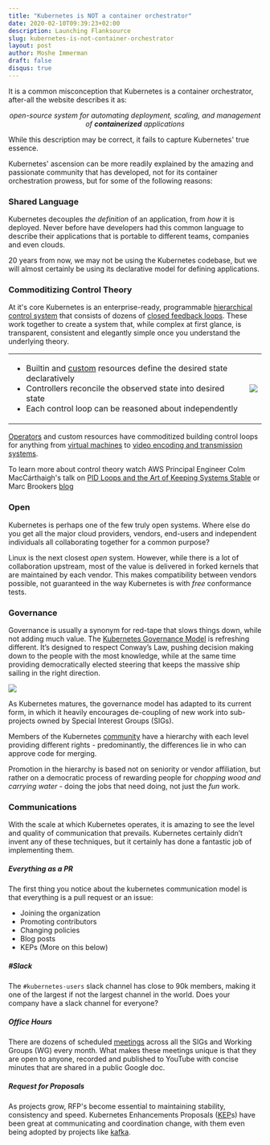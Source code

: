 ```yaml
---
title: "Kubernetes is NOT a container orchestrator"
date: 2020-02-10T09:39:23+02:00
description: Launching Flanksource
slug: kubernetes-is-not-container-orchestrator
layout: post
author: Moshe Immerman
draft: false
disqus: true
---
```




It is a common misconception that Kubernetes is a container orchestrator, after-all the website describes it as:

<span class="notification" style="text-align: center; display: block; font-style: italic">open-source system for automating deployment, scaling, and management of <strong>containerized</strong> applications</span>

While this description may be correct, it fails to capture  Kubernetes' true essence.

Kubernetes' ascension can be more readily explained by the amazing and passionate community that has developed, not for its container orchestration prowess, but for some of the following reasons:


### Shared  Language

 Kubernetes decouples *the definition* of an application, from *how* it is deployed. Never before have developers had this common language to describe their applications that is portable to different teams, companies and even clouds.

 20 years from now, we may not be using the Kubernetes codebase, but we will almost certainly be using its declarative model for defining applications.

### Commoditizing Control Theory

At it's core Kubernetes is an enterprise-ready, programmable [hierarchical control system](https://en.wikipedia.org/wiki/Hierarchical_control_system) that consists of dozens of [closed feedback loops](https://en.wikipedia.org/wiki/Control_theory#Open-loop_and_closed-loop_(feedback)_control). These work together to create a system that, while complex at first glance, is transparent, consistent and elegantly simple once you understand the underlying theory.


<table>
<tr>
<td>
<span>
<ul>
<li>Builtin and <a href='https://kubernetes.io/docs/concepts/extend-kubernetes/api-extension/custom-resources/'>custom</a> resources define the desired state declaratively</li>
<li>Controllers reconcile the observed state into desired state</li>
<li>Each control loop can be reasoned about independently</li>
</ul>
</span></td>
<td><img src="/images/control-loop.png"></img></td>
</tr>
</table>

[Operators](https://kubernetes.io/docs/concepts/extend-kubernetes/operator/) and custom resources have commoditized building control loops for anything from [virtual machines](https://kubevirt.io/) to [video encoding and transmission systems](https://youtu.be/7g4da6-JXfE).

To learn more about control theory watch AWS Principal Engineer Colm MacCárthaigh's talk on [PID Loops and the Art of Keeping Systems Stable](https://www.youtube.com/watch?v=3AxSwCC7I4s) or Marc Brookers [blog](https://brooker.co.za/blog/)


### Open

Kubernetes is perhaps one of the few truly open systems. Where else do you get all the major cloud providers, vendors, end-users and independent individuals all collaborating together for a common purpose?

Linux is the next closest *open* system. However, while there is a lot of collaboration upstream, most of the value is delivered in forked kernels that are maintained by each vendor. This makes compatibility between vendors possible, not guaranteed in the way Kubernetes is with *free* conformance tests.

### Governance



Governance is usually a synonym for red-tape that slows things down, while not adding much value. The [Kubernetes Governance Model](https://github.com/kubernetes/community/blob/master/governance.md) is refreshing different. It’s designed to respect Conway’s Law, pushing decision making down to the people with the most knowledge, while at the same time providing democratically elected steering that keeps the massive ship sailing in the right direction.

<div class="centered">
<img src="/images/k8s-governance.png">
</div>


As Kubernetes matures, the governance model has adapted to its current form, in which it heavily encourages de-coupling of new work into sub-projects owned by Special Interest Groups (SIGs).

Members of the Kubernetes [community](https://github.com/kubernetes/community/blob/master/community-membership.md) have a hierarchy with each level providing different rights - predominantly, the differences lie in who can approve code for merging.

Promotion in the hierarchy is based not on seniority or vendor affiliation, but rather on a democratic process of rewarding people for *chopping wood and carrying water* - doing the jobs that need doing, not just the *fun* work.

### Communications

With the scale at which Kubernetes operates, it is amazing to see the level and quality of communication that prevails. Kubernetes certainly didn’t invent any of these techniques, but it certainly has done a fantastic job of implementing them.

##### Everything as a PR

The first thing you notice about the kubernetes communication model is that everything is a pull request or an issue:

* Joining the organization
* Promoting contributors
* Changing policies
* Blog posts
* KEPs (More on this below)

##### #Slack

The  `#kubernetes-users` slack channel has close to 90k members, making it one of the largest if not the largest channel in the world.  Does your company have a slack channel for everyone?

##### Office Hours

There are dozens of scheduled [meetings](https://github.com/kubernetes/community/blob/master/sig-list.md) across all the SIGs and Working Groups (WG) every month. What makes these meetings unique is that they are open to anyone, recorded and published to YouTube with concise minutes that are shared in a public Google doc.


##### Request for Proposals

As projects grow, RFP's become essential to maintaining stability, consistency and speed. Kubernetes Enhancements Proposals ([KEP](https://github.com/kubernetes/enhancements/tree/master/keps)s) have been  great at communicating and coordination change, with them even being adopted by projects like [kafka](https://cwiki.apache.org/confluence/display/KAFKA/Kafka+Improvement+Proposals).




